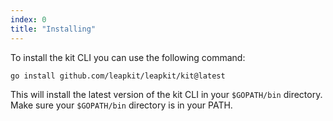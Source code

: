 ```yaml
---
index: 0
title: "Installing"
---
```


To install the kit CLI you can use the following command:

```sh
go install github.com/leapkit/leapkit/kit@latest
```

This will install the latest version of the kit CLI in your `$GOPATH/bin` directory. Make sure your `$GOPATH/bin` directory is in your PATH.
